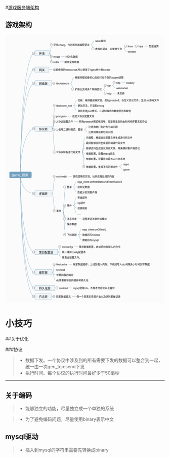#[游戏服务端架构](https://github.com/yujian1018/m_game/blob/master/game/README.md)

## 游戏架构
![game_des](https://raw.githubusercontent.com/yujian1018/m_game/master/doc/%E9%A1%B9%E7%9B%AE%E6%96%87%E6%A1%A3/game_%E6%A1%86%E6%9E%B6.png)

# 小技巧

##关于优化

###协议

> * 数据下发。一个协议中涉及到的所有需要下发的数据可以整合到一起，统一由一次gen_tcp:send下发
> * 执行时间。每个协议的执行时间最好少于50毫秒



------


## 关于编码

> * 能够独立的功能，尽量独立成一个单独的系统

> * 为了避免编码问题，尽量使用binary表示中文


## mysql驱动

> * 插入到mysql的字符串需要先转换成binary
